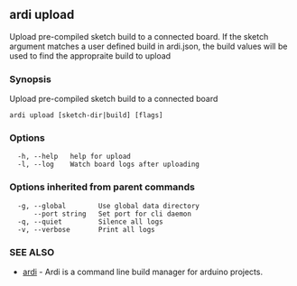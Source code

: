 ## ardi upload

Upload pre-compiled sketch build to a connected board. If the sketch argument matches a user defined build in ardi.json, the build values will be used to find the appropraite build to upload

### Synopsis


Upload pre-compiled sketch build to a connected board

```
ardi upload [sketch-dir|build] [flags]
```

### Options

```
  -h, --help   help for upload
  -l, --log    Watch board logs after uploading
```

### Options inherited from parent commands

```
  -g, --global        Use global data directory
      --port string   Set port for cli daemon
  -q, --quiet         Silence all logs
  -v, --verbose       Print all logs
```

### SEE ALSO

* [ardi](ardi.md)	 - Ardi is a command line build manager for arduino projects.

